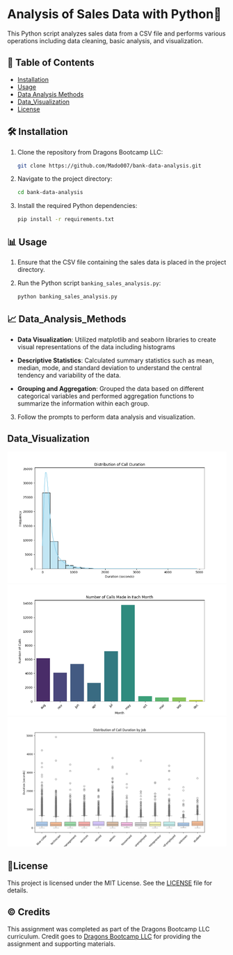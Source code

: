 # Analysis of Sales Data with Python🐍

This Python script analyzes sales data from a CSV file and performs various operations including data cleaning, basic analysis, and visualization.


## 🧾 Table of Contents 

- [Installation](#installation)
- [Usage](#usage)
- [Data Analysis Methods](#Data_Analysis_Methods)
- [Data_Visualization](#data_visualization)
- [License](#license)


## 🛠️ Installation

1. Clone the repository from Dragons Bootcamp LLC:

    ```bash
    git clone https://github.com/Mado007/bank-data-analysis.git
    ```

2. Navigate to the project directory:

    ```bash
    cd bank-data-analysis
    ```

3. Install the required Python dependencies:

    ```bash
    pip install -r requirements.txt
    ```

## 📊 Usage

1. Ensure that the CSV file containing the sales data is placed in the project directory.

2. Run the Python script `banking_sales_analysis.py`:

    ```bash
    python banking_sales_analysis.py
    ```

## 📈 Data_Analysis_Methods

- **Data Visualization**: Utilized matplotlib and seaborn libraries to create visual representations of the data including histograms

- **Descriptive Statistics**: Calculated summary statistics such as mean, median, mode, and standard deviation to understand the central tendency and variability of the data.

- **Grouping and Aggregation**: Grouped the data based on different categorical variables and performed aggregation functions to summarize the information within each group.


3. Follow the prompts to perform data analysis and visualization.

## Data_Visualization
![Distribution of Call Duration](Graph-images/Distribution_of_Call%20Duration.png)
![Numbers of calls in each month](Graph-images/Numbers_of_calls_in%20each%20month.png)
![Distribution of calls](Graph-images/distribution_of_calls.png)


## 🔑License

This project is licensed under the MIT License. See the [LICENSE](LICENSE) file for details.

## © Credits

This assignment was completed as part of the Dragons Bootcamp LLC curriculum. Credit goes to [Dragons Bootcamp LLC](https://github.com/dragonsbootcampllc) for providing the assignment and supporting materials.
